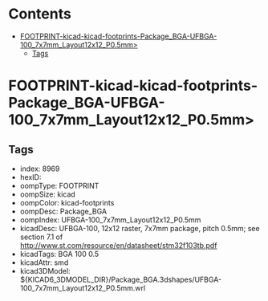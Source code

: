 



Contents
========

* [FOOTPRINT-kicad-kicad-footprints-Package_BGA-UFBGA-100_7x7mm_Layout12x12_P0.5mm>](#footprint-kicad-kicad-footprints-package_bga-ufbga-100_7x7mm_layout12x12_p05mm)
	* [Tags](#tags)

# FOOTPRINT-kicad-kicad-footprints-Package_BGA-UFBGA-100_7x7mm_Layout12x12_P0.5mm>

## Tags

- index: 8969
- hexID: 
- oompType: FOOTPRINT
- oompSize: kicad
- oompColor: kicad-footprints
- oompDesc: Package_BGA
- oompIndex: UFBGA-100_7x7mm_Layout12x12_P0.5mm
- kicadDesc: UFBGA-100, 12x12 raster, 7x7mm package, pitch 0.5mm; see section 7.1 of http://www.st.com/resource/en/datasheet/stm32f103tb.pdf
- kicadTags: BGA 100 0.5
- kicadAttr: smd
- kicad3DModel: ${KICAD6_3DMODEL_DIR}/Package_BGA.3dshapes/UFBGA-100_7x7mm_Layout12x12_P0.5mm.wrl

